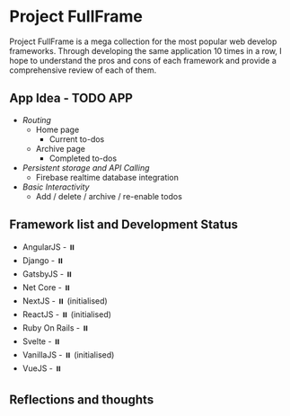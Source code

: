 # Project FullFrame
Project FullFrame is a mega collection for the most popular web develop frameworks. Through developing the same application 10 times in a row, I hope to understand the pros and cons of each framework and provide a comprehensive review of each of them.

## App Idea - TODO APP
- *Routing*
    - Home page
        - Current to-dos
    - Archive page
        - Completed to-dos
- *Persistent storage and API Calling*
    - Firebase realtime database integration
- *Basic Interactivity*
    - Add / delete / archive / re-enable todos

## Framework list and Development Status
- AngularJS - ⏸️
- Django - ⏸️
- GatsbyJS - ⏸️
- Net Core - ⏸️
- NextJS - ⏸️ (initialised)
- ReactJS - ⏸️ (initialised)
- Ruby On Rails - ⏸️
- Svelte - ⏸️
- VanillaJS - ⏸️ (initialised)
- VueJS - ⏸️

## Reflections and thoughts
